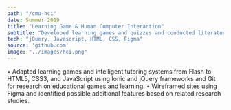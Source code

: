 ```yaml
---
path: "/cmu-hci"
date: Summer 2019
title: "Learning Game & Human Computer Interaction"
subtitle: "Developed learning games and quizzes and conducted literature reviews of existing ed-tech research for Carnegie Mellon's Human Computer Interaction Institute"
tech: "jQuery, Javascript, HTML, CSS, Figma"
source: 'github.com'
image: "../images/hci.png"
---
```

• Adapted learning games and intelligent tutoring systems from Flash to HTML5, CSS3, and JavaScript using Ionic and
jQuery frameworks and Git for research on educational games and learning.
• Wireframed sites using Figma and identified possible additional features based on related research studies.